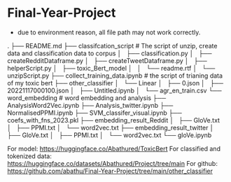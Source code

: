 # Final-Year-Project
* due to environment reason, all file path may not work correctly.

.
├── README.md 
├── classifcation_script              # The script of unzip, create data and classification data to corpus
│   ├── classification.py
│   ├── createRedditDataframe.py
│   ├── createTweetDataframe.py
│   ├── helperScript.py
│   ├── toxic_Bert_model
│   │   └── readme.rtf
│   └── unzipScript.py
├── collect_training_data.ipynb     # the script of trianing data of my toxic bert
├── other_classifier
│   └── Linear
│       ├── 0.json
│       ├── 20221117000100.json
│       ├── Untitled.ipynb
│       └── agr_en_train.csv
└── word_embedding                 # word embedding and analysis
    ├── AnalysisWord2Vec.ipynb
    ├── Analysis_twitter.ipynb
    ├── NormalisedPPMI.ipynb
    ├── SVM_classifer_visual.ipynb
    ├── coefs_with_fns_2023.pkl
    ├── embedding_result_Reddit
    │   ├── GloVe.txt
    │   ├── PPMI.txt
    │   └── word2vec.txt
    ├── embedding_result_twitter
    │   ├── GloVe.txt
    │   ├── PPMI.txt
    │   └── word2vec.txt
    └── gloVe.ipynb



For model: https://huggingface.co/Abathured/ToxicBert
For classified and tokenized data: https://huggingface.co/datasets/Abathured/Project/tree/main
For github: https://github.com/abathu/Final-Year-Project/tree/main/other_classifier

